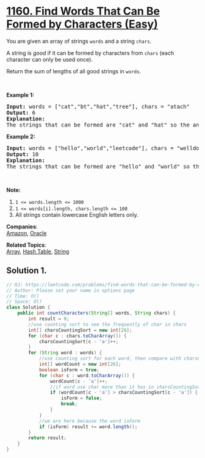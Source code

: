 # [1160. Find Words That Can Be Formed by Characters (Easy)](https://leetcode.com/problems/find-words-that-can-be-formed-by-characters/)

<p>You are given an array of strings&nbsp;<code>words</code>&nbsp;and a string&nbsp;<code>chars</code>.</p>

<p>A string is <em>good</em>&nbsp;if&nbsp;it can be formed by&nbsp;characters from <code>chars</code>&nbsp;(each character&nbsp;can only be used once).</p>

<p>Return the sum of lengths of all good strings in <code>words</code>.</p>

<p>&nbsp;</p>

<p><strong>Example 1:</strong></p>

<pre><strong>Input: </strong>words = <span id="example-input-1-1">["cat","bt","hat","tree"]</span>, chars = <span id="example-input-1-2">"atach"</span>
<strong>Output: </strong><span id="example-output-1">6</span>
<strong>Explanation: </strong>
The strings that can be formed are "cat" and "hat" so the answer is 3 + 3 = 6.
</pre>

<p><strong>Example 2:</strong></p>

<pre><strong>Input: </strong>words = <span id="example-input-2-1">["hello","world","leetcode"]</span>, chars = <span id="example-input-2-2">"welldonehoneyr"</span>
<strong>Output: </strong><span id="example-output-2">10</span>
<strong>Explanation: </strong>
The strings that can be formed are "hello" and "world" so the answer is 5 + 5 = 10.
</pre>

<p>&nbsp;</p>

<p><span><strong>Note:</strong></span></p>

<ol>
	<li><code>1 &lt;= words.length &lt;= 1000</code></li>
	<li><code>1 &lt;= words[i].length, chars.length&nbsp;&lt;= 100</code></li>
	<li>All strings contain lowercase English letters only.</li>
</ol>

**Companies**:  
[Amazon](https://leetcode.com/company/amazon), [Oracle](https://leetcode.com/company/oracle)

**Related Topics**:  
[Array](https://leetcode.com/tag/array/), [Hash Table](https://leetcode.com/tag/hash-table/), [String](https://leetcode.com/tag/string/)

## Solution 1.

```java
// OJ: https://leetcode.com/problems/find-words-that-can-be-formed-by-characters/
// Author: Please set your name in options page
// Time: O()
// Space: O()
class Solution {
    public int countCharacters(String[] words, String chars) {
        int result = 0;
        //use counting sort to see the frequently of char in chars
        int[] charsCountingSort = new int[26];
        for (char c : chars.toCharArray()) {
            charsCountingSort[c - 'a']++;
        }
        for (String word : words) {
            //use counting sort for each word, then compare with charsCountingSort
            int[] wordCount = new int[26];
            boolean isForm = true;
            for (char c : word.toCharArray()) {
                wordCount[c - 'a']++;
                //if word use char more than it has in charsCountingSort -> false
                if (wordCount[c - 'a'] > charsCountingSort[c - 'a']) {
                    isForm = false;
                    break;
                }
            }
            //we are here because the word isForm
            if (isForm) result += word.length();
        }
        return result;
    }
}

```
